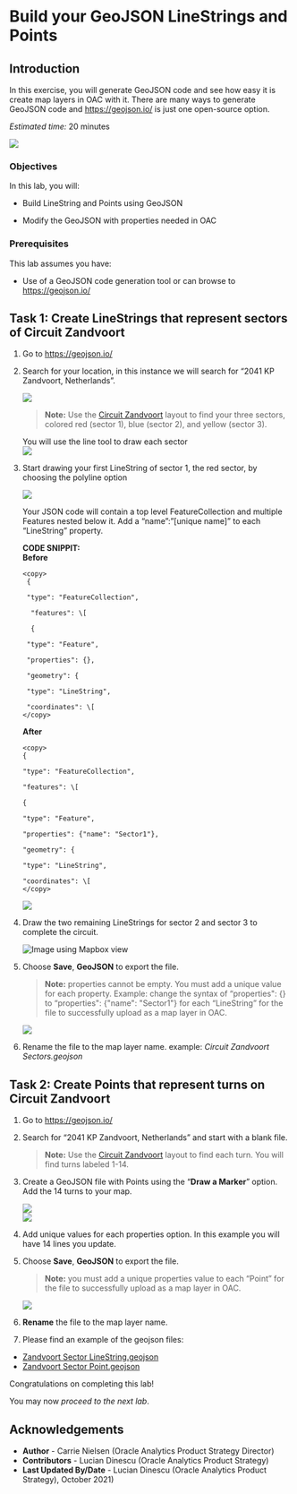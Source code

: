 # Build your GeoJSON LineStrings and Points

## Introduction 

In this exercise, you will generate GeoJSON code and see how easy it is create map layers in OAC with it. There are many ways to generate GeoJSON code and https://geojson.io/ is just one open-source option.

_Estimated time:_ 20 minutes

![](./images/racing-track2.png)

### Objectives

In this lab, you will:

- Build LineString and Points using GeoJSON

- Modify the GeoJSON with properties needed in OAC

### Prerequisites

This lab assumes you have:

- Use of a GeoJSON code generation tool or can browse to https://geojson.io/

## Task 1: Create LineStrings that represent sectors of Circuit Zandvoort

1. Go to <https://geojson.io/>

2. Search for your location, in this instance we will search for “2041 KP Zandvoort, Netherlands”.

    ![](./images/track-zandvoort.png)

    > **Note:** Use the [Circuit
Zandvoort](https://www.formula1.com/en/racing/2021/Netherlands/Circuit.html) layout to find your three sectors, colored red (sector 1), blue (sector 2), and yellow (sector 3).

     You will use the line tool to draw each sector     
     ![](./images/circuit-schema.png)

3. Start drawing your first LineString of sector 1, the red sector, by choosing the polyline option

    ![](./images/polyline.png)  

    Your JSON code will contain a top level FeatureCollection and  multiple Features nested below it. Add a “name”:”\[unique name\]” to each “LineString” property.  

    **CODE SNIPPIT:**  
     **Before**
    ```
    <copy>
     {

     "type": "FeatureCollection",

      "features": \[

      {

     "type": "Feature",

     "properties": {},
 
     "geometry": {

     "type": "LineString",

     "coordinates": \[
    </copy>
    ```

    **After**
     ```
     <copy>
    {

     "type": "FeatureCollection",

     "features": \[

     {

     "type": "Feature",

     "properties": {"name": "Sector1"},

     "geometry": {

     "type": "LineString",

     "coordinates": \[
    </copy>
     ```

    ![](./images/code-snippit2.png)


4. Draw the two remaining LineStrings for sector 2 and sector 3 to complete the circuit.

    ![Image using Mapbox view](./images/complete-circuit.png)

5. Choose **Save**, **GeoJSON** to export the file.

    > **Note:** properties cannot be empty. You must add a unique value for each property. Example: change the syntax of “properties": {} to “properties": {"name": "Sector1"} for each “LineString” for the file to successfully upload as a map layer in OAC.

    ![](./images/save-geojson.png)

6. Rename the file to the map layer name. example: _Circuit Zandvoort Sectors.geojson_

## Task 2: Create Points that represent turns on Circuit Zandvoort

1. Go to <https://geojson.io/>

2. Search for “2041 KP Zandvoort, Netherlands”  and start with a blank file.

    > **Note:** Use the [Circuit Zandvoort](https://www.formula1.com/en/racing/2021/Netherlands/Circuit.html) layout to find each turn. You will find turns labeled 1-14.

3. Create a GeoJSON file with Points using the “**Draw a Marker**” option. Add the 14 turns to your map.

    ![](./images/draw-marker.png)  
    ![](./images/circuit-zandvoort.png)

4. Add unique values for each properties option. In this example you will have 14 lines you update.

5. Choose **Save**, **GeoJSON** to export the file.

    > **Note:** you must add a unique properties value to each “Point” for the
file to successfully upload as a map layer in OAC.

    ![](./images/save-geojson.png)

6. **Rename** the file to the map layer name.

7. Please find an example of the geojson files:
- [Zandvoort Sector LineString.geojson](https://objectstorage.us-ashburn-1.oraclecloud.com/p/a4JySgQvO_jUFX7Z9pOWPWKAgSs5BqweobA8kdxV3W_oqs-pAFiAJVOheNtAQ17x/n/idbwmyplhk4t/b/RedBullRacing-HondaWin/o/Zandvoort%20Sector%20LineString.geojson)
- [Zandvoort Sector Point.geojson](https://objectstorage.us-ashburn-1.oraclecloud.com/p/33Bt4LPdlJvJRtuLnHOAymQ8SitN46quzbHlFHOTgY9w_5YMUeEPY6npOXlaS_5C/n/idbwmyplhk4t/b/RedBullRacing-HondaWin/o/Zandvoort%20Sector%20Point.geojson)

Congratulations on completing this lab!

You may now *proceed to the next lab*.

## **Acknowledgements**

- **Author** - Carrie Nielsen (Oracle Analytics Product Strategy Director)
- **Contributors** - Lucian Dinescu (Oracle Analytics Product Strategy)
- **Last Updated By/Date** - Lucian Dinescu (Oracle Analytics Product Strategy), October 2021)
